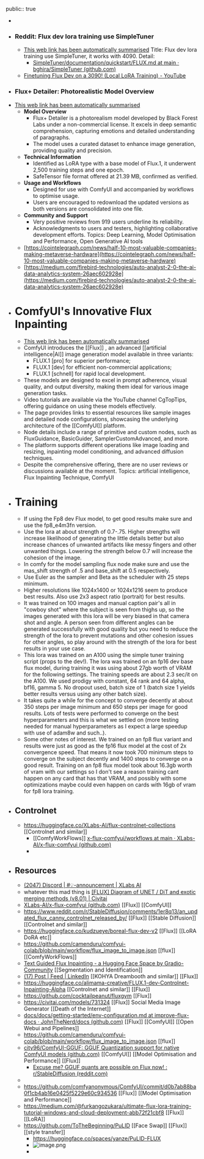 public:: true

-
- ### Reddit: Flux dev lora training use SimpleTuner
	- [This web link has been automatically summarised](https://www.reddit.com/r/StableDiffusion/comments/1epl454/flux_dev_lora_training_use_simpletuner_it_works/)
	  Title: Flux dev lora training use SimpleTuner, it works with 4090. Detail:
		- [SimpleTuner/documentation/quickstart/FLUX.md at main · bghira/SimpleTuner (github.com)](https://github.com/bghira/SimpleTuner/blob/main/documentation/quickstart/FLUX.md)
	- [Finetuning Flux Dev on a 3090! (Local LoRA Training) - YouTube](https://www.youtube.com/watch?v=HzGW_Kyermg)
- ### Flux+ Detailer: Photorealistic Model Overview
- [This web link has been automatically summarised](https://civitai.com/models/636355/flux-detailer?modelVersionId=712060)
	- **Model Overview**
		- Flux+ Detailer is a photorealism model developed by Black Forest Labs under a non-commercial license. It excels in deep semantic comprehension, capturing emotions and detailed understanding of paragraphs.
		- The model uses a curated dataset to enhance image generation, providing quality and precision.
	- **Technical Information**
		- Identified as LoRA type with a base model of Flux.1, it underwent 2,500 training steps and one epoch.
		- SafeTensor file format offered at 21.39 MB, confirmed as verified.
	- **Usage and Workflows**
		- Designed for use with ComfyUI and accompanied by workflows to optimise usage.
		- Users are encouraged to redownload the updated versions as both versions are consolidated into one file.
	- **Community and Support**
		- Very positive reviews from 919 users underline its reliability.
		- Acknowledgments to users and testers, highlighting collaborative development efforts.
		  Topics: Deep Learning, Model Optimisation and Performance, Open Generative AI tools
	- [https://cointelegraph.com/news/half-10-most-valuable-companies-making-metaverse-hardware](https://cointelegraph.com/news/half-10-most-valuable-companies-making-metaverse-hardware)
	- [https://medium.com/firebird-technologies/auto-analyst-2-0-the-ai-data-analytics-system-26aec602928e](https://medium.com/firebird-technologies/auto-analyst-2-0-the-ai-data-analytics-system-26aec602928e)
- # ComfyUI's Innovative Flux Inpainting
	- [This web link has been automatically summarised](https://openart.ai/workflows/cgtips/comfyui---flux-inpainting-technique/cto0IyTgL6FpwGD6qbaA)
	- ComfyUI introduces the [[Flux]] , an advanced [[artificial intelligence|AI]] image generation model available in three variants:
		- FLUX.1 [pro] for superior performance;
		- FLUX.1 [dev] for efficient non-commercial applications;
		- FLUX.1 [schnell] for rapid local development.
	- These models are designed to excel in prompt adherence, visual quality, and output diversity, making them ideal for various image generation tasks.
	- Video tutorials are available via the YouTube channel CgTopTips, offering guidance on using these models effectively.
	- The page provides links to essential resources like sample images and detailed node configurations, showcasing the underlying architecture of the [[ComfyUI]] platform.
	- Node details include a range of primitive and custom nodes, such as FluxGuidance, BasicGuider, SamplerCustomAdvanced, and more.
	- The platform supports different operations like image loading and resizing, inpainting model conditioning, and advanced diffusion techniques.
	- Despite the comprehensive offering, there are no user reviews or discussions available at the moment.
	  Topics: artificial intelligence, Flux Inpainting Technique, ComfyUI
- # Training
	- If using the Fp8 dev Flux model, to get good results make sure and use the fp8_e4m3fn version.
	- Use the lora at about strength of 0.7-.75. Higher strengths will increase likelihood of generating the little details better but also increase chances of unwanted artifacts like messy fingers and other unwanted things. Lowering the strength below 0.7 will increase the cohesion of the image.
	- In comfy for the model sampling flux node make sure and use the mas_shift strength of .5 and base_shift at 0.5 respectively.
	- Use Euler as the sampler and Beta as the scheduler with 25 steps minimum.
	- Higher resolutions like 1024x1400 or 1024x1216 seem to produce best results. Also use 2x3 aspect ratio (portrait) for best results.
	- It was trained on 100 images and manual caption pair's all in "cowboy shot" where the subject is seen from thighs up, so the images generated with this lora will be very biased in that camera shot and angle. A person seen from different angles can be generated successfully with good quality but you need to reduce the strength of the lora to prevent mutations and other cohesion issues for other angles, so play around with the strength of the lora for best results in your use case.
	- This lora was trained on an A100 using the simple tuner training script (props to the dev!). The lora was trained on an fp16 dev base flux model, during training it was using about 27gb worth of VRAM for the following settings. The training speeds are about 2.3 sec/it on the A100. We used prodigy with constant, 64 rank and 64 alpha, bf16, gamma 5. No dropout used, batch size of 1 (batch size 1 yields better results versus using any other batch size).
	- It takes quite a while for the concept to converge decently at about 350 steps per image minimum and 650 steps per image for good results. Lots of tests were performed to converge on the best hyperparameters and this is what we settled on (more testing needed for manual hyperparameters as I expect a large speedup with use of adam8w and such..).
	- Some other notes of interest. We trained on an fp8 flux variant and results were just as good as the fp16 flux model at the cost of 2x convergence speed. That means it now took 700 minimum steps to converge on the subject decently and 1400 steps to converge on a good result. Training on an fp8 flux model took about 16.3gb worth of vram with our settings so I don't see a reason training cant happen on any card that has that VRAM, and possibly with some optimizations maybe could even happen on cards with 16gb of vram for fp8 lora training.
- ## Controlnet
	- https://huggingface.co/XLabs-AI/flux-controlnet-collections [[Controlnet and similar]]
		- [[ComfyWorkFlows]] [x-flux-comfyui/workflows at main · XLabs-AI/x-flux-comfyui (github.com)](https://github.com/XLabs-AI/x-flux-comfyui/tree/main/workflows)
		-
- ## Resources
	- [(2047) Discord | #💡-announcement | XLabs AI](https://discord.com/channels/1271080914692341801/1271086905743638591)
	- whatever this mad thing is [[FLUX] Diagram of UNET / DiT and exotic merging methods (v8.01) | Civitai](https://civitai.com/articles/3409/flux-diagram-of-unet-dit-and-exotic-merging-methods-v7)
	- [XLabs-AI/x-flux-comfyui (github.com)](https://github.com/XLabs-AI/x-flux-comfyui) [[Flux]] [[ComfyUI]]
	- https://www.reddit.com/r/StableDiffusion/comments/1er8q13/an_updated_flux_canny_controlnet_released_by/ [[Flux]] [[Stable Diffusion]] [[Controlnet and similar]]
	- https://huggingface.co/kudzueye/boreal-flux-dev-v2 [[Flux]] [[LoRA DoRA etc]]
	- https://github.com/camenduru/comfyui-colab/blob/main/workflow/flux_image_to_image.json [[flux]] [[ComfyWorkFlows]]
	- [Text Guided Flux Inpainting - a Hugging Face Space by Gradio-Community](https://huggingface.co/spaces/Gradio-Community/Text-guided-Flux-Inpainting) [[Segmentation and Identification]]
	- [(17) Post | Feed | LinkedIn](https://www.linkedin.com/feed/update/urn:li:activity:7230251219888316417/) [[KOHYA Dreambooth and similar]] [[Flux]]
	- https://huggingface.co/alimama-creative/FLUX.1-dev-Controlnet-Inpainting-Alpha [[Controlnet and similar]] [[Flux]]
	- https://github.com/cocktailpeanut/fluxgym [[Flux]]
	- https://civitai.com/models/731324 [[Flux]] Social Media Image Generator [[Death of the Internet]]
	- [docs/docs/getting-started/env-configuration.md at improve-flux-docs · JohnTheNerd/docs (github.com)](https://github.com/JohnTheNerd/docs/blob/improve-flux-docs/docs/getting-started/env-configuration.md) [[Flux]] [[ComfyUI]] [[Open Webui and Pipelines]]
	- https://github.com/camenduru/comfyui-colab/blob/main/workflow/flux_image_to_image.json [[flux]]
	- [city96/ComfyUI-GGUF: GGUF Quantization support for native ComfyUI models (github.com)](https://github.com/city96/ComfyUI-GGUF) [[ComfyUI]] [[Model Optimisation and Performance]] [[Flux]]
		- [Excuse me? GGUF quants are possible on Flux now! : r/StableDiffusion (reddit.com)](https://www.reddit.com/r/StableDiffusion/comments/1eslcg0/excuse_me_gguf_quants_are_possible_on_flux_now/)
	-
	- https://github.com/comfyanonymous/ComfyUI/commit/d0b7ab88ba0f1cb4ab16e0425f5229e60c934536 [[Flux]] [[Model Optimisation and Performance]]
	- https://medium.com/@furkangozukara/ultimate-flux-lora-training-tutorial-windows-and-cloud-deployment-abb72f21cbf8 [[Flux]] [[LoRA]]
	- https://github.com/ToTheBeginning/PuLID [[Face Swap]] [[Flux]] [[style transfer]]
		- https://huggingface.co/spaces/yanze/PuLID-FLUX
		- ![image.png](../assets/image_1726490585592_0.png)
		-